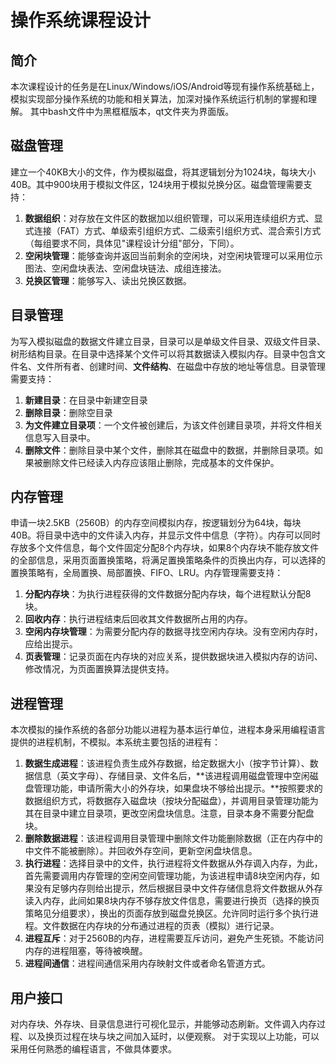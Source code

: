 # 操作系统课程设计
## 简介
本次课程设计的任务是在Linux/Windows/iOS/Android等现有操作系统基础上，模拟实现部分操作系统的功能和相关算法，加深对操作系统运行机制的掌握和理解。
其中bash文件中为黑框框版本，qt文件夹为界面版。

## 磁盘管理
建立一个40KB大小的文件，作为模拟磁盘，将其逻辑划分为1024块，每块大小40B。其中900块用于模拟文件区，124块用于模拟兑换分区。磁盘管理需要支持：
1. **数据组织**：对存放在文件区的数据加以组织管理，可以采用连续组织方式、显式连接（FAT）方式、单级索引组织方式、二级索引组织方式、混合索引方式（每组要求不同，具体见"课程设计分组"部分，下同）。
2. **空闲块管理**：能够查询并返回当前剩余的空闲块，对空闲块管理可以采用位示图法、空闲盘块表法、空闲盘块链法、成组连接法。
3. **兑换区管理**：能够写入、读出兑换区数据。

## 目录管理
为写入模拟磁盘的数据文件建立目录，目录可以是单级文件目录、双级文件目录、树形结构目录。在目录中选择某个文件可以将其数据读入模拟内存。目录中包含文件名、文件所有者、创建时间、**文件结构**、在磁盘中存放的地址等信息。目录管理需要支持：
1. **新建目录**：在目录中新建空目录
2. **删除目录**：删除空目录
3. **为文件建立目录项**：一个文件被创建后，为该文件创建目录项，并将文件相关信息写入目录中。
4. **删除文件**：删除目录中某个文件，删除其在磁盘中的数据，并删除目录项。如果被删除文件已经读入内存应该阻止删除，完成基本的文件保护。

## 内存管理
申请一块2.5KB（2560B）的内存空间模拟内存，按逻辑划分为64块，每块40B。将目录中选中的文件读入内存，并显示文件中信息（字符）。内存可以同时存放多个文件信息，每个文件固定分配8个内存块，如果8个内存块不能存放文件的全部信息，采用页面置换策略，将满足置换策略条件的页换出内存，可以选择的置换策略有，全局置换、局部置换、FIFO、LRU。内存管理需要支持：
1. **分配内存块**：为执行进程获得的文件数据分配内存块，每个进程默认分配8块。
2. **回收内存**：执行进程结束后回收其文件数据所占用的内存。
3. **空闲内存块管理**：为需要分配内存的数据寻找空闲内存块。没有空闲内存时，应给出提示。
4. **页表管理**：记录页面在内存块的对应关系，提供数据块进入模拟内存的访问、修改情况，为页面置换算法提供支持。

## 进程管理
本次模拟的操作系统的各部分功能以进程为基本运行单位，进程本身采用编程语言提供的进程机制，不模拟。本系统主要包括的进程有：
1. **数据生成进程**：该进程负责生成外存数据，给定数据大小（按字节计算）、数据信息（英文字母）、存储目录、文件名后，**该进程调用磁盘管理中空闲磁盘管理功能，申请所需大小的外存块，如果盘块不够给出提示。**按照要求的数据组织方式，将数据存入磁盘块（按块分配磁盘），并调用目录管理功能为其在目录中建立目录项，更改空闲盘块信息。注意，目录本身不需要分配盘块。
2. **删除数据进程**：该进程调用目录管理中删除文件功能删除数据（正在内存中的中文件不能被删除）。并回收外存空间，更新空闲盘块信息。
3. **执行进程**：选择目录中的文件，执行进程将文件数据从外存调入内存，为此，首先需要调用内存管理的空闲空间管理功能，为该进程申请8块空闲内存，如果没有足够内存则给出提示，然后根据目录中文件存储信息将文件数据从外存读入内存，此间如果8块内存不够存放文件信息，需要进行换页（选择的换页策略见分组要求），换出的页面存放到磁盘兑换区。允许同时运行多个执行进程。文件数据在内存块的分布通过进程的页表（模拟）进行记录。
4. **进程互斥**：对于2560B的内存，进程需要互斥访问，避免产生死锁。不能访问内存的进程阻塞，等待被唤醒。
5. **进程间通信**：进程间通信采用内存映射文件或者命名管道方式。

## 用户接口
对内存块、外存块、目录信息进行可视化显示，并能够动态刷新。文件调入内存过程、以及换页过程在块与块之间加入延时，以便观察。
对于实现以上功能，可以采用任何熟悉的编程语言，不做具体要求。
